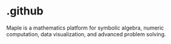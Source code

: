 # .github
Maple is a mathematics platform for symbolic algebra, numeric computation, data visualization, and advanced problem solving.
